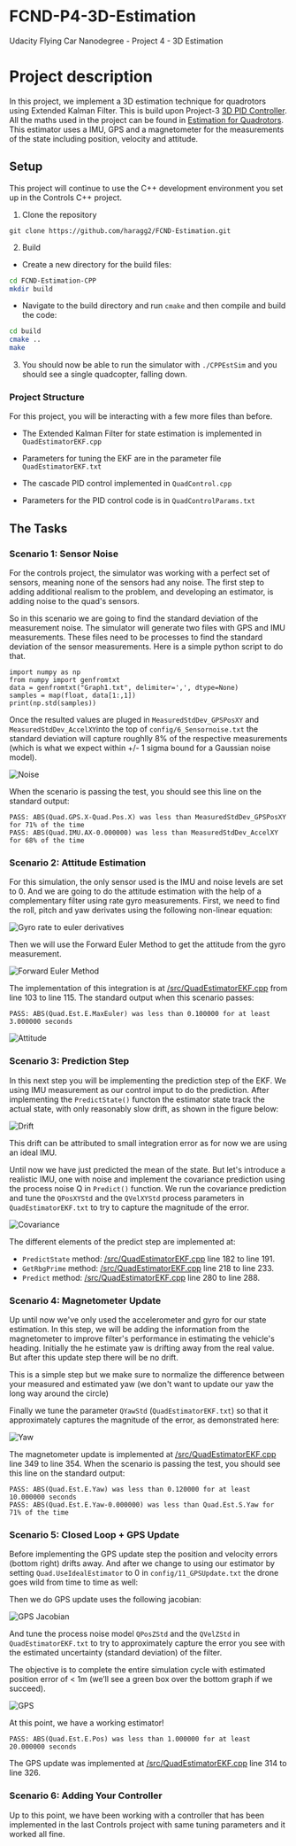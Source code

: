# FCND-P4-3D-Estimation
Udacity Flying Car Nanodegree - Project 4 - 3D Estimation

# Project description
In this project, we implement a 3D estimation technique for quadrotors using Extended Kalman Filter. This is build upon Project-3 [3D PID Controller](https://github.com/haragg2/FCND-Controls). All the maths used in the project can be found in [Estimation for Quadrotors](https://www.overleaf.com/read/vymfngphcccj#/54894644/). This estimator uses a IMU, GPS and a magnetometer for the measurements of the state including position, velocity and attitude.

## Setup ##

This project will continue to use the C++ development environment you set up in the Controls C++ project.

 1. Clone the repository
 ```
 git clone https://github.com/haragg2/FCND-Estimation.git
 ```
2. Build

 - Create a new directory for the build files:
```sh
cd FCND-Estimation-CPP
mkdir build
```

 - Navigate to the build directory and run `cmake` and then compile and build the code:

```sh
cd build
cmake ..
make
```

3. You should now be able to run the simulator with `./CPPEstSim` and you should see a single quadcopter, falling down.

### Project Structure ###

For this project, you will be interacting with a few more files than before.

 - The Extended Kalman Filter for state estimation is implemented in `QuadEstimatorEKF.cpp`

 - Parameters for tuning the EKF are in the parameter file `QuadEstimatorEKF.txt`

 - The cascade PID control implemented in `QuadControl.cpp`
 
 - Parameters for the PID control code is in `QuadControlParams.txt`

## The Tasks ##

### Scenario 1: Sensor Noise ###
For the controls project, the simulator was working with a perfect set of sensors, meaning none of the sensors had any noise.  The first step to adding additional realism to the problem, and developing an estimator, is adding noise to the quad's sensors.

So in this scenario we are going to find the standard deviation of the measurement noise. The simulator will generate two files with GPS and IMU measurements. These files need to be processes to find the standard deviation of the sensor measurements. Here is a simple python script to do that.
```
import numpy as np
from numpy import genfromtxt
data = genfromtxt("Graph1.txt", delimiter=',', dtype=None)
samples = map(float, data[1:,1])
print(np.std(samples))
```
 
Once the resulted values are pluged in `MeasuredStdDev_GPSPosXY` and `MeasuredStdDev_AccelXY`into the top of `config/6_Sensornoise.txt` the standard deviation will capture roughlly 8% of the respective measurements (which is what we expect within +/- 1 sigma bound for a Gaussian noise model).

![Noise](./images/1.gif)

When the scenario is passing the test, you should see this line on the standard output:
```
PASS: ABS(Quad.GPS.X-Quad.Pos.X) was less than MeasuredStdDev_GPSPosXY for 71% of the time
PASS: ABS(Quad.IMU.AX-0.000000) was less than MeasuredStdDev_AccelXY for 68% of the time
```

### Scenario 2: Attitude Estimation ###
For this simulation, the only sensor used is the IMU and noise levels are set to 0. And we are going to do the attitude estimation with the help of a complementary filter using rate gyro measurements.
First, we need to find the roll, pitch and yaw derivates using the following non-linear equation:

![Gyro rate to euler derivatives](./images/step2-eq.png)

Then we will use the Forward Euler Method to get the attitude from the gyro measurement.

![Forward Euler Method](./images/FEM.png)

The implementation of this integration is at [/src/QuadEstimatorEKF.cpp](./src/QuadEstimatorEKF.cpp#L103-L115) from line 103 to line 115. The standard output when this scenario passes:

```
PASS: ABS(Quad.Est.E.MaxEuler) was less than 0.100000 for at least 3.000000 seconds
```

![Attitude](./images/2.gif)

### Scenario 3: Prediction Step ###

In this next step you will be implementing the prediction step of the EKF. We using IMU measurement as our control imput to do the prediction. After implementing the `PredictState()` functon the estimator state track the actual state, with only reasonably slow drift, as shown in the figure below:

![Drift](./images/3.gif)

This drift can be attributed to small integration error as for now we are using an ideal IMU.

Until now we have just predicted the mean of the state. But let's introduce a realistic IMU, one with noise and implement the covariance prediction using the process noise Q in `Predict()` function. We run the covariance prediction and tune the `QPosXYStd` and the `QVelXYStd` process parameters in `QuadEstimatorEKF.txt` to try to capture the magnitude of the error.

![Covariance](./images/4.gif)

The different elements of the predict step are implemented at:

- `PredictState` method: [/src/QuadEstimatorEKF.cpp](./src/QuadEstimatorEKF.cpp#L182-L191) line 182 to line 191.
- `GetRbgPrime` method: [/src/QuadEstimatorEKF.cpp](./src/QuadEstimatorEKF.cpp#L218-L233) line 218 to line 233.
- `Predict` method: [/src/QuadEstimatorEKF.cpp](./src/QuadEstimatorEKF.cpp#L280-L288) line 280 to line 288.


### Scenario 4: Magnetometer Update ###

Up until now we've only used the accelerometer and gyro for our state estimation.  In this step, we will be adding the information from the magnetometer to improve filter's performance in estimating the vehicle's heading. Initially the he estimate yaw is drifting away from the real value. But after this update step there will be no drift. 


This is a simple step but we make sure to normalize the difference between your measured and estimated yaw (we don't want to update our yaw the long way around the circle)

Finally we tune the parameter `QYawStd` (`QuadEstimatorEKF.txt`) so that it approximately captures the magnitude of the error, as demonstrated here:

![Yaw](./images/5.gif)

The magnetometer update is implemented at [/src/QuadEstimatorEKF.cpp](./src/QuadEstimatorEKF.cpp#L349-L354) line 349 to line 354. When the scenario is passing the test, you should see this line on the standard output:

```
PASS: ABS(Quad.Est.E.Yaw) was less than 0.120000 for at least 10.000000 seconds
PASS: ABS(Quad.Est.E.Yaw-0.000000) was less than Quad.Est.S.Yaw for 71% of the time
```


### Scenario 5: Closed Loop + GPS Update ###

Before implementing the GPS update step the position and velocity errors (bottom right) drifts away. And after we change to using our estimator by setting `Quad.UseIdealEstimator` to 0 in `config/11_GPSUpdate.txt` the drone goes wild from time to time as well:

Then we do GPS update uses the following jacobian: 

![GPS Jacobian](./images/gps_update.png)

And tune the process noise model `QPosZStd` and the `QVelZStd` in `QuadEstimatorEKF.txt` to try to approximately capture the error you see with the estimated uncertainty (standard deviation) of the filter.

The objective is to complete the entire simulation cycle with estimated position error of < 1m (we’ll see a green box over the bottom graph if we succeed).

![GPS](./images/6.gif)

At this point, we have a working estimator!

```
PASS: ABS(Quad.Est.E.Pos) was less than 1.000000 for at least 20.000000 seconds
```

The GPS update was implemented at [/src/QuadEstimatorEKF.cpp](./src/QuadEstimatorEKF.cpp#L314-L326) line 314 to line 326. 

### Scenario 6: Adding Your Controller ###

Up to this point, we have been working with a controller that has been implemented in the last Controls project with same tuning parameters and it worked all fine.
